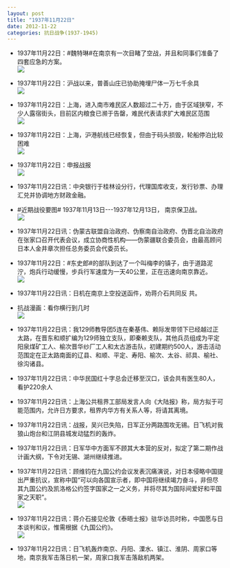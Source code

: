 ```yaml
---
layout: post
title: "1937年11月22日"
date: 2012-11-22
categories: 抗日战争(1937-1945)
---
```


<meta name="referrer" content="no-referrer" />

- 1937年11月22日：#魏特琳#在南京有一次目睹了空战，并且和同事们准备了四套应急的方案。 <br/><img src="https://ww1.sinaimg.cn/large/aca367d8jw1dz44wie67ej.jpg" />

- 1937年11月22日：沪战以来，普善山庄已协助掩埋尸体一万七千余具 <br/><img src="https://ww1.sinaimg.cn/large/aca367d8jw1dz4361rg3wj.jpg" />

- 1937年11月22日：上海，进入南市难民区人数超过二十万，由于区域狭窄，不少人露宿街头，目前区内粮食已濒于告罄，难民代表请求扩大难民区范围 <br/><img src="https://ww4.sinaimg.cn/large/aca367d8jw1dz41fth3yhj.jpg" />

- 1937年11月22日：上海，沪港航线已经恢复，但由于码头损毁，轮船停泊比较困难 <br/><img src="https://ww4.sinaimg.cn/large/aca367d8jw1dz3zp9p9hyj.jpg" />

- 1937年11月22日：申报战报 <br/><img src="https://ww3.sinaimg.cn/large/aca367d8jw1dz3xyte8b0j.jpg" />

- 1937年11月22日讯：中央银行于桂林设分行，代理国库收支，发行钞票、办理汇兑并协调地方财政金融。 

- #近期战役要图# 1937年11月13日---1937年12月13日， 南京保卫战。 <br/><img src="https://ww3.sinaimg.cn/large/aca367d8gw1dz3s99pfd7j.jpg" />

- 1937年11月22日讯：伪蒙古联盟自治政府、伪察南自治政府、伪晋北自治政府在张家口召开代表会议，成立协商性机构——伪蒙疆联合委员会，由最高顾问日本人金井章次担任总务委员会代委员长。 

- 1937年11月22日：#东史郎#的部队到达了一个叫梅李的镇子，由于道路泥泞，炮兵行动缓慢，步兵行军速度为一天40公里，正在迅速向南京靠近。 <br/><img src="https://ww1.sinaimg.cn/large/aca367d8jw1dz3pvriseoj.jpg" />

- 1937年11月22日讯：日机在南京上空投送函件，劝蒋介石共同反 共。 

- 抗战漫画：看你横行到几时 <br/><img src="https://ww4.sinaimg.cn/large/aca367d8jw1dz3oqkyt4bj.jpg" />

- 1937年11月22日讯：我129师教导团5连在秦基伟、赖际发带领下已经越过正太路，在晋东和顺扩编为129师独立支队，即秦赖支队，其他兵员组成为平定阳泉煤矿工人、榆次晋华纱厂工人和太古游击队，初建期约500人，游击活动范围定在正太路南面的辽县、和顺、平定、寿阳、榆次、太谷、祁具、榆社、徐沟诸县。 

- 1937年11月22日讯：中华民国红十字总会迁移至汉口，该会共有医生80人，看护220余人 

- 1937年11月22日讯：上海公共租界工部局发言人向《大陆报》称，局方拟于可能范围内，允许日方要求，租界内华方有关系人等，将请其离境。 

- 1937年11月22日讯：战报，吴兴已失陷，日军正分两路围攻无锡。日飞机对我狼山炮台和江阴县城发动猛烈的轰炸。 

- 1937年11月22日讯：日军华中方面军不顾其大本营的反对，拟定了第二期作战计画大纲，下令对无锡、湖州继续推进。 

- 1937年11月22日讯：顾维钧在九国公约会议发表沉痛演说，对日本侵略中国提出严重抗议，宣称中国“可以向各国宣示者，即中国将继续竭力奋斗，非但尽其九国公约及凯洛格公约签字国家之一之义务，并将尽其为国际间爱好和平国家之天职”。 <br/><img src="https://ww2.sinaimg.cn/large/aca367d8jw1dz3gmk5e4tj.jpg" />

- 1937年11月22日讯：蒋介石接见伦敦《泰晤士报》驻华访员时称，中国愿与日本谈判和议，惟需根据《九国公约》。 <br/><img src="https://ww2.sinaimg.cn/large/aca367d8jw1dz3g1x039wj.jpg" />

- 1937年11月22日讯：日飞机轰炸南京、丹阳、溧水、镇江、淮阴、周家口等地，南京我军击落日机一架，周家口我军击落敌机两架。 

